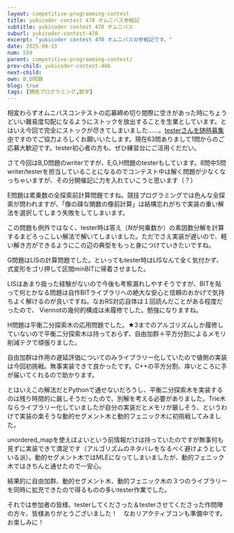 ```yaml
---
layout: competitive-programming-contest
title: yukicoder contest 478 オムニバス参戦記
subtitle: yukicoder contest 478 オムニバス
suburl: yukicoder-contest-478
excerpt: "yukicoder contest 478 オムニバスの参戦記です。"
date: 2025-08-15
num: 559
parent: competitive-programming-contest/
prev-child: yukicoder-contest-466
next-child: 
own: B,D問題
blog: true
tags: [競技プログラミング,数学]
---
```


相変わらずオムニバスコンテストの応募締め切り間際に空きがあった時にちょうどいい難易度勾配になるようにストックを放出することを生業としています。とはいえ今回で完全にストックが尽きてしまいました……。[testerさんを随時募集中](https://p-adic.github.io/competitive-programming-creating-problem-status/)ですのでご協力よろしくお願いいたします。現在63問ありまして1問からのご応募大歓迎です。tester初心者の方も、ぜひ練習台にご活用くだだい。

さて今回はB,D問題のwriterですが、E,G,H問題のtesterもしています。8問中5問writer/testerを担当していることになるのでコンテスト中は解く問題が少なくなっちゃいますが、その分開催記に力を入れていこうと思います（？）


E問題は累乗数の全探索前計算問題ですね。競技プログラミングでは色んな全探索が問われますが、「像の疎な関数の像前計算」は結構忘れがちで実装の重い解法を選択してしまう失敗をしてしまいます。

この問題も例外ではなく、tester時は答え（$N$が何乗数か）の素因数分解を計算するまどろっこしい解法で解いてしまいました。ただでさえ実装が遅いので、軽い解き方ができるようにこの辺の典型をもっと身につけていきたいですね。


G問題はLISの計算問題でした。といってもtester時はLISなんて全く気付かず、式変形をゴリ押して区間minBITに帰着させました。

LISはあまり扱った経験がないので今後も考察漏れしやすそうですが、BITを貼って何とかなる問題は自作BITライブラリへの絶大な安心と信頼のおかげで気持ちよく解けるのが良いですね。なおRS対応自体は１回読んだことがある程度だったので、 Viennotの幾何的構成は未履修でした。勉強になりますね。


H問題は平衡二分探索木の応用問題でした。★3までのアルゴリズムしか履修していないので平衡二分探索木は持っておらず、自由加群＋平方分割によるメモリ削減テクで頑張りました。

自由加群は作用の遅延評価についてのみライブラリー化していたので値側の実装は今回初挑戦。無事実装できて良かったです。C++の平方分割、痒いところに手が届いてくれるので助かります。

とはいえこの解法だとPythonで通せないだろうし、平衡二分探索木を実装するのは残り時間的に厳しそうだったので、別解を考える必要がありました。Trie木ならライブラリー化していましたが自分の実装だとメモリが厳しそう、というわけで実装の楽そうな動的セグメント木と動的フェニック木に初挑戦してみました。

unordered_mapを使えばよいという前情報だけは持っていたのですが無事何も見ずに実装できて満足です（アルゴリズムのネタバレをなるべく避けようとしている派）。動的セグメント木ではMLEになってしまいましたが、動的フェニック木ではきちんと通せたので一安心。

結果的に自由加群、動的セグメント木、動的フェニック木の３つのライブラリーを同時に拡充できたので得るものの多いtester作業でした。

それでは参加者の皆様、testerしてくださった＆testerさせてくださった作問陣の方々、皆様ありがとうございました！　なおリアクティブコンも準備中です。お楽しみに！
